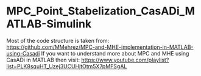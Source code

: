 # MPC_Point_Stabelization_CasADi_MATLAB-Simulink

Most of the code structure is taken from: https://github.com/MMehrez/MPC-and-MHE-implementation-in-MATLAB-using-Casadi
If you want to understand more about MPC and MHE using CasADi in MATLAB then visit: https://www.youtube.com/playlist?list=PLK8squHT_Uzej3UCUHjtOtm5X7pMFSgAL
